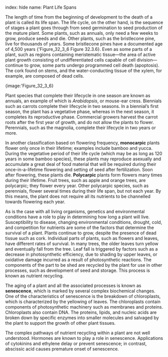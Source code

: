 index: hide
name: Plant Life Spans

The length of time from the beginning of development to the death of a plant is called its life span. The life cycle, on the other hand, is the sequence of stages a plant goes through from seed germination to seed production of the mature plant. Some plants, such as annuals, only need a few weeks to grow, produce seeds and die. Other plants, such as the bristlecone pine, live for thousands of years. Some bristlecone pines have a documented age of 4,500 years {'Figure_32_3_6 Figure 32.3.6}. Even as some parts of a plant, such as regions containing meristematic tissue—the area of active plant growth consisting of undifferentiated cells capable of cell division—continue to grow, some parts undergo programmed cell death (apoptosis). The cork found on stems, and the water-conducting tissue of the xylem, for example, are composed of dead cells.


{image:'Figure_32_3_6}
        

Plant species that complete their lifecycle in one season are known as annuals, an example of which is  *Arabidopsis*, or mouse-ear cress. Biennials such as carrots complete their lifecycle in two seasons. In a biennial’s first season, the plant has a vegetative phase, whereas in the next season, it completes its reproductive phase. Commercial growers harvest the carrot roots after the first year of growth, and do not allow the plants to flower. Perennials, such as the magnolia, complete their lifecycle in two years or more.

In another classification based on flowering frequency,  **monocarpic** plants flower only once in their lifetime; examples include bamboo and yucca. During the vegetative period of their life cycle (which may be as long as 120 years in some bamboo species), these plants may reproduce asexually and accumulate a great deal of food material that will be required during their once-in-a-lifetime flowering and setting of seed after fertilization. Soon after flowering, these plants die.  **Polycarpic** plants form flowers many times during their lifetime. Fruit trees, such as apple and orange trees, are polycarpic; they flower every year. Other polycarpic species, such as perennials, flower several times during their life span, but not each year. By this means, the plant does not require all its nutrients to be channelled towards flowering each year.

As is the case with all living organisms, genetics and environmental conditions have a role to play in determining how long a plant will live. Susceptibility to disease, changing environmental conditions, drought, cold, and competition for nutrients are some of the factors that determine the survival of a plant. Plants continue to grow, despite the presence of dead tissue such as cork. Individual parts of plants, such as flowers and leaves, have different rates of survival. In many trees, the older leaves turn yellow and eventually fall from the tree. Leaf fall is triggered by factors such as a decrease in photosynthetic efficiency, due to shading by upper leaves, or oxidative damage incurred as a result of photosynthetic reactions. The components of the part to be shed are recycled by the plant for use in other processes, such as development of seed and storage. This process is known as nutrient recycling.

The aging of a plant and all the associated processes is known as  **senescence**, which is marked by several complex biochemical changes. One of the characteristics of senescence is the breakdown of chloroplasts, which is characterized by the yellowing of leaves. The chloroplasts contain components of photosynthetic machinery such as membranes and proteins. Chloroplasts also contain DNA. The proteins, lipids, and nucleic acids are broken down by specific enzymes into smaller molecules and salvaged by the plant to support the growth of other plant tissues.

The complex pathways of nutrient recycling within a plant are not well understood. Hormones are known to play a role in senescence. Applications of cytokinins and ethylene delay or prevent senescence; in contrast, abscissic acid causes premature onset of senescence.
